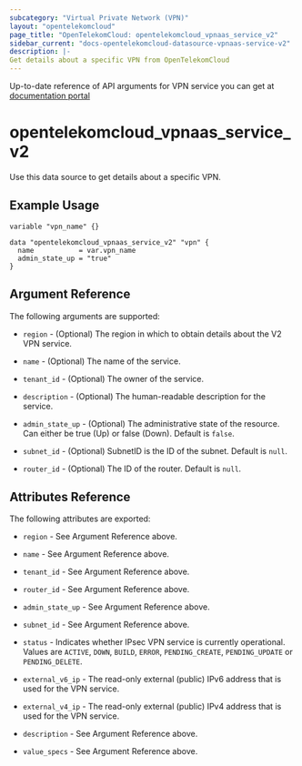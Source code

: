 ```yaml
---
subcategory: "Virtual Private Network (VPN)"
layout: "opentelekomcloud"
page_title: "OpenTelekomCloud: opentelekomcloud_vpnaas_service_v2"
sidebar_current: "docs-opentelekomcloud-datasource-vpnaas-service-v2"
description: |-
Get details about a specific VPN from OpenTelekomCloud
---
```


Up-to-date reference of API arguments for VPN service you can get at
[documentation portal](https://docs.otc.t-systems.com/virtual-private-network/api-ref/native_openstack_apis/vpn_service_management/querying_vpn_services.html#en-topic-0093011500)

# opentelekomcloud_vpnaas_service_v2

Use this data source to get details about a specific VPN.

## Example Usage

```hcl
variable "vpn_name" {}

data "opentelekomcloud_vpnaas_service_v2" "vpn" {
  name           = var.vpn_name
  admin_state_up = "true"
}
```

## Argument Reference

The following arguments are supported:

* `region` - (Optional) The region in which to obtain details about the V2 VPN service.

* `name` - (Optional) The name of the service.

* `tenant_id` - (Optional) The owner of the service.

* `description` - (Optional) The human-readable description for the service.

* `admin_state_up` - (Optional) The administrative state of the resource. Can either be true (Up) or false (Down).
  Default is `false`.

* `subnet_id` - (Optional) SubnetID is the ID of the subnet. Default is `null`.

* `router_id` - (Optional) The ID of the router. Default is `null`.


## Attributes Reference

The following attributes are exported:

* `region` - See Argument Reference above.

* `name` - See Argument Reference above.

* `tenant_id` - See Argument Reference above.

* `router_id` - See Argument Reference above.

* `admin_state_up` - See Argument Reference above.

* `subnet_id` - See Argument Reference above.

* `status` - Indicates whether IPsec VPN service is currently operational. Values are `ACTIVE`,
  `DOWN`, `BUILD`, `ERROR`, `PENDING_CREATE`, `PENDING_UPDATE` or `PENDING_DELETE`.

* `external_v6_ip` - The read-only external (public) IPv6 address that is used for the VPN service.

* `external_v4_ip` - The read-only external (public) IPv4 address that is used for the VPN service.

* `description` - See Argument Reference above.

* `value_specs` - See Argument Reference above.
